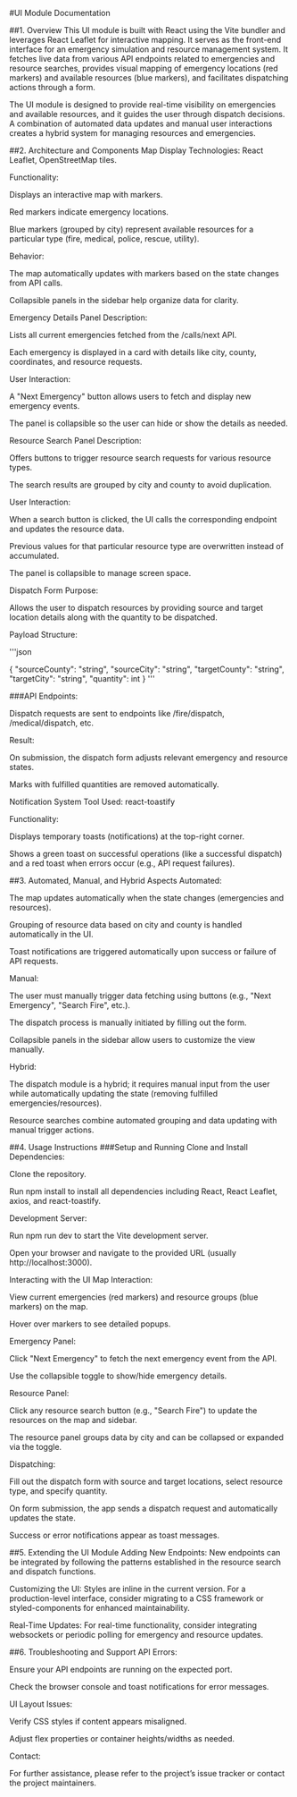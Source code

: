 #UI Module Documentation

##1. Overview
This UI module is built with React using the Vite bundler and leverages React Leaflet for interactive mapping. It serves as the front-end interface for an emergency simulation and resource management system. It fetches live data from various API endpoints related to emergencies and resource searches, provides visual mapping of emergency locations (red markers) and available resources (blue markers), and facilitates dispatching actions through a form.

The UI module is designed to provide real-time visibility on emergencies and available resources, and it guides the user through dispatch decisions. A combination of automated data updates and manual user interactions creates a hybrid system for managing resources and emergencies.

##2. Architecture and Components
Map Display
Technologies: React Leaflet, OpenStreetMap tiles.

Functionality:

Displays an interactive map with markers.

Red markers indicate emergency locations.

Blue markers (grouped by city) represent available resources for a particular type (fire, medical, police, rescue, utility).

Behavior:

The map automatically updates with markers based on the state changes from API calls.

Collapsible panels in the sidebar help organize data for clarity.

Emergency Details Panel
Description:

Lists all current emergencies fetched from the /calls/next API.

Each emergency is displayed in a card with details like city, county, coordinates, and resource requests.

User Interaction:

A "Next Emergency" button allows users to fetch and display new emergency events.

The panel is collapsible so the user can hide or show the details as needed.

Resource Search Panel
Description:

Offers buttons to trigger resource search requests for various resource types.

The search results are grouped by city and county to avoid duplication.

User Interaction:

When a search button is clicked, the UI calls the corresponding endpoint and updates the resource data.

Previous values for that particular resource type are overwritten instead of accumulated.

The panel is collapsible to manage screen space.

Dispatch Form
Purpose:

Allows the user to dispatch resources by providing source and target location details along with the quantity to be dispatched.

Payload Structure:

'''json

{
  "sourceCounty": "string",
  "sourceCity": "string",
  "targetCounty": "string",
  "targetCity": "string",
  "quantity": int
}
'''

###API Endpoints:

Dispatch requests are sent to endpoints like /fire/dispatch, /medical/dispatch, etc.

Result:

On submission, the dispatch form adjusts relevant emergency and resource states.

Marks with fulfilled quantities are removed automatically.

Notification System
Tool Used: react-toastify

Functionality:

Displays temporary toasts (notifications) at the top-right corner.

Shows a green toast on successful operations (like a successful dispatch) and a red toast when errors occur (e.g., API request failures).

##3. Automated, Manual, and Hybrid Aspects
Automated:

The map updates automatically when the state changes (emergencies and resources).

Grouping of resource data based on city and county is handled automatically in the UI.

Toast notifications are triggered automatically upon success or failure of API requests.

Manual:

The user must manually trigger data fetching using buttons (e.g., "Next Emergency", "Search Fire", etc.).

The dispatch process is manually initiated by filling out the form.

Collapsible panels in the sidebar allow users to customize the view manually.

Hybrid:

The dispatch module is a hybrid; it requires manual input from the user while automatically updating the state (removing fulfilled emergencies/resources).

Resource searches combine automated grouping and data updating with manual trigger actions.

##4. Usage Instructions
###Setup and Running
Clone and Install Dependencies:

Clone the repository.

Run npm install to install all dependencies including React, React Leaflet, axios, and react-toastify.

Development Server:

Run npm run dev to start the Vite development server.

Open your browser and navigate to the provided URL (usually http://localhost:3000).

Interacting with the UI
Map Interaction:

View current emergencies (red markers) and resource groups (blue markers) on the map.

Hover over markers to see detailed popups.

Emergency Panel:

Click "Next Emergency" to fetch the next emergency event from the API.

Use the collapsible toggle to show/hide emergency details.

Resource Panel:

Click any resource search button (e.g., "Search Fire") to update the resources on the map and sidebar.

The resource panel groups data by city and can be collapsed or expanded via the toggle.

Dispatching:

Fill out the dispatch form with source and target locations, select resource type, and specify quantity.

On form submission, the app sends a dispatch request and automatically updates the state.

Success or error notifications appear as toast messages.

##5. Extending the UI Module
Adding New Endpoints:
New endpoints can be integrated by following the patterns established in the resource search and dispatch functions.

Customizing the UI:
Styles are inline in the current version. For a production-level interface, consider migrating to a CSS framework or styled-components for enhanced maintainability.

Real-Time Updates:
For real-time functionality, consider integrating websockets or periodic polling for emergency and resource updates.

##6. Troubleshooting and Support
API Errors:

Ensure your API endpoints are running on the expected port.

Check the browser console and toast notifications for error messages.

UI Layout Issues:

Verify CSS styles if content appears misaligned.

Adjust flex properties or container heights/widths as needed.

Contact:

For further assistance, please refer to the project’s issue tracker or contact the project maintainers.
